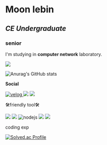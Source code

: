 

<!--
**myb513/myb513** is a ✨ _special_ ✨ repository because its `README.md` (this file) appears on your GitHub profile.

Here are some ideas to get you started:

- 🔭 I’m currently working on ...
- 🌱 I’m currently learning ...
- 👯 I’m looking to collaborate on ...
- 🤔 I’m looking for help with ...
- 💬 Ask me about ...
- 📫 How to reach me: ...
- 😄 Pronouns: ...
- ⚡ Fun fact: ...
-->


# Moon Iebin
## _CE Undergraduate_
###     senior

I'm studying in **computer network** laboratory.

<img src="https://capsule-render.vercel.app/api?type=transparent&color=auto&height=180&section=header&text=myb513+Github&fontSize=70" />

![Anurag's GitHub stats](https://github-readme-stats.vercel.app/api?username=myb513&show_icons=true&theme=radical)

**Social**

<a href="https://velog.io/@myb513">
  <img alt="velog" src="https://img.shields.io/badge/velog-20C997.svg?logo=velog&logoColor=white"/>
</a>
<a href="https://blog.naver.com/myb513/222852048486" target="_blank">
  <img src="https://img.shields.io/badge/naver_blog-black?style=plastic&logo=Naver&logoColor=#03C75A"/></a>
<a href="https://www.instagram.com/2bin._.25/" target="_blank">
  <img src="https://img.shields.io/badge/insta_gram-black?style=plastic&logo=Instagram&logoColor=#E4405F"/></a>
  
🛠friendly tool🛠

<img src="https://img.shields.io/badge/C-violet?style=for-the-badge&logo=Visual Studio&logoColor=#5C2D91">
<img src="https://img.shields.io/badge/java-yellow?style=for-the-badge&logo=IntelliJ IDEA&logoColor=black">
<img alt="nodejs" src="https://img.shields.io/badge/NodeJs-339933?logo=Node.js&logoColor=white"/>
<img src="https://img.shields.io/badge/Python-blue?style=for-the-badge&logo=Python&logoColor=black">
<img src="https://img.shields.io/badge/JavaScript-yellow?style=for-the-badge&logo=JavaScript&logoColor=black">


coding exp


[![Solved.ac Profile](http://mazassumnida.wtf/api/generate_badge?boj=myb513)](https://solved.ac/myb513)
